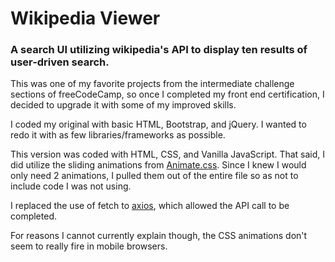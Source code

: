 # Wikipedia Viewer

### A search UI utilizing wikipedia's API to display ten results of user-driven search.

This was one of my favorite projects from the intermediate challenge sections of freeCodeCamp, so once I completed my front end certification, I decided to upgrade it with some of my improved skills.

I coded my original with basic HTML, Bootstrap, and jQuery. I wanted to redo it with as few libraries/frameworks as possible. 

This version was coded with HTML, CSS, and Vanilla JavaScript. That said, I did utilize the sliding animations from [Animate.css](https://daneden.github.io/animate.css/). Since I knew I would only need 2 animations, I pulled them out of the entire file so as not to include code I was not using.

I replaced the use of fetch to [axios](https://github.com/mzabriskie/axios), which allowed the API call to be completed.

For reasons I cannot currently explain though, the CSS animations don't seem to really fire in mobile browsers. 

